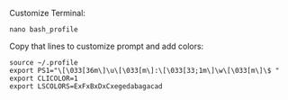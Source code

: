 Customize Terminal:

	nano bash_profile

Copy that lines to customize prompt and add colors:

	source ~/.profile
	export PS1="\[\033[36m\]\u\[\033[m\]:\[\033[33;1m\]\w\[\033[m\]\$ "
	export CLICOLOR=1
	export LSCOLORS=ExFxBxDxCxegedabagacad